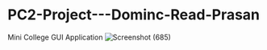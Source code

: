 # PC2-Project---Dominc-Read-Prasan
Mini College GUI Application
![Screenshot (685)](https://user-images.githubusercontent.com/121906577/225500591-add3ff3c-6641-4ba0-b3e7-66dccd60e31a.png)
